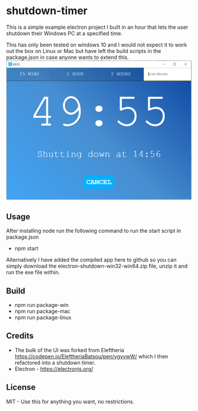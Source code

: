 # shutdown-timer

This is a simple example electron project I built in an hour that lets the user shutdown their Windows PC at a specified time.

This has only been tested on windows 10 and I would not expect it to work out the box on Linux or Mac but have left the build scripts in the package.json in case anyone wants to extend this.
![](https://raw.githubusercontent.com/dirkteucher/shutdown-timer/master/shutdown-timer.png)

## Usage
After installing node run the following command to run the start script in package.json

* npm start

Alternatively I have added the compiled app here to github so you can simply download the electron-shutdown-win32-win64.zip file, unzip it and run the exe file within. 


## Build

* npm run package-win
* npm run package-mac
* npm run package-linux


## Credits

* The bulk of the UI was forked from Eleftheria https://codepen.io/EleftheriaBatsou/pen/ygvvwW/ which I then refactored into a shutdown timer.
* Electron - https://electronjs.org/


## License

MIT - Use this for anything you want, no restrictions.
